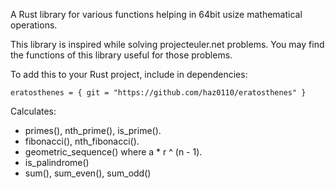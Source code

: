 A Rust library for various functions helping in 64bit usize mathematical operations.

This library is inspired while solving projecteuler.net problems. You may find the functions of this library useful for those problems.

To add this to your Rust project, include in dependencies:
```
eratosthenes = { git = "https://github.com/haz0110/eratosthenes" }
```

Calculates:
-   primes(), nth_prime(), is_prime().
-   fibonacci(), nth_fibonacci().
-   geometric_sequence() where a * r ^ (n - 1).
-   is_palindrome()
-   sum(), sum_even(), sum_odd()
